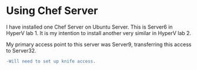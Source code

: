 # Using Chef Server
I have installed one Chef Server on Ubuntu Server. This is Server6 in HyperV lab 1. It is my intention to install another very similar in HyperV lab 2.

My primary access point to this server was Server9, transferring this access to Server32.

```diff
-Will need to set up knife access.
```